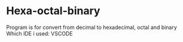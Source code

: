 # Hexa-octal-binary

Program is for convert from decimal to hexadecimal, octal and binary                                                                                            
Which IDE i used: VSCODE
